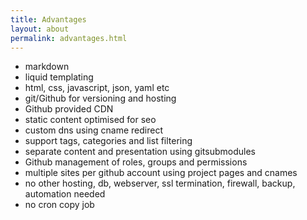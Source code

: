 ```yaml
---
title: Advantages
layout: about
permalink: advantages.html
---
```


- markdown
- liquid templating
- html, css, javascript, json, yaml etc
- git/Github for versioning and hosting
- Github provided CDN
- static content optimised for seo
- custom dns using cname redirect
- support tags, categories and list filtering
- separate content and presentation using gitsubmodules
- Github management of roles, groups and permissions
- multiple sites per github account using project pages and cnames
- no other hosting, db, webserver, ssl termination, firewall, backup, automation needed
- no cron copy job


